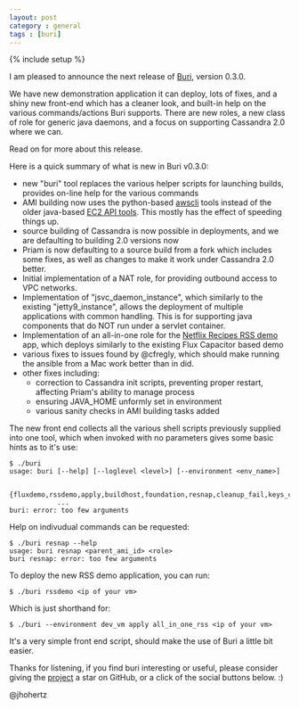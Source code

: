 ```yaml
---
layout: post
category : general
tags : [buri]
---
```

{% include setup %}

I am pleased to announce the next release of [Buri](https://github.com/viafoura/buri), version 0.3.0.

We have new demonstration application it can deploy, lots of fixes, and a shiny new front-end which has a cleaner look, and built-in help on the various commands/actions Buri supports. There are new roles, a new class of role for generic java daemons, and a focus on supporting Cassandra 2.0 where we can.

Read on for more about this release.

<!--fold-->

Here is a quick summary of what is new in Buri v0.3.0:

- new "buri" tool replaces the various helper scripts for launching builds, provides on-line help for the various commands
- AMI building now uses the python-based [awscli](http://aws.amazon.com/cli/) tools instead of the older java-based [EC2 API tools](https://aws.amazon.com/developertools/351). This mostly has the effect of speeding things up.
- source building of Cassandra is now possible in deployments, and we are defaulting to building 2.0 versions now
- Priam is now defaulting to a source build from a fork which includes some fixes, as well as changes to make it work under Cassandra 2.0 better.
- Initial implementation of a NAT role, for providing outbound access to VPC networks.
- Implementation of "jsvc_daemon_instance", which similarly to the existing "jetty9_instance", allows the deployment of multiple applications with common handling. This is for supporting java components that do NOT run under a servlet container.
- Implementation of an all-in-one role for the [Netflix Recipes RSS demo](https://github.com/Netflix/recipes-rss) app, which deploys similarly to the existing Flux Capacitor based demo
- various fixes to issues found by @cfregly, which should make running the ansible from a Mac work better than in did.
- other fixes including:
  - correction to Cassandra init scripts, preventing proper restart, affecting Priam's ability to manage process
  - ensuring JAVA_HOME unformly set in environment
  - various sanity checks in AMI building tasks added

The new front end collects all the various shell scripts previously supplied into one tool, which when invoked with no parameters gives some basic hints as to it's use:

    $ ./buri 
    usage: buri [--help] [--loglevel <level>] [--environment <env_name>]
            
                {fluxdemo,rssdemo,apply,buildhost,foundation,resnap,cleanup_fail,keys_cassandra,keys_bundle}
                ...
    buri: error: too few arguments

Help on indivudual commands can be requested:

    $ ./buri resnap --help
    usage: buri resnap <parent_ami_id> <role>
    buri resnap: error: too few arguments

To deploy the new RSS demo application, you can run:

    $ ./buri rssdemo <ip of your vm>

Which is just shorthand for:

    $ ./buri --environment dev_vm apply all_in_one_rss <ip of your vm>

It's a very simple front end script, should make the use of Buri a little bit easier.

Thanks for listening, if you find buri interesting or useful, please consider giving the [project](https://github.com/viafoura/buri) a star on GitHub, or a click of the social buttons below. :)

@jhohertz

